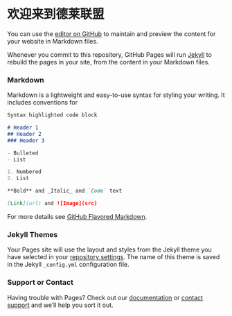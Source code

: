 # 欢迎来到德莱联盟 #

You can use the [editor on GitHub](https://github.com/xiang-xu/xiang-xu.github.io/edit/master/index.md) to maintain and preview the content for your website in Markdown files.

Whenever you commit 
to this repository, GitHub Pages will run [Jekyll](https://jekyllrb.com/) to rebuild the pages in your site, from the content in your Markdown files.

### Markdown

Markdown is  a lightweight and easy-to-use syntax for styling your writing. It includes conventions for

```markdown
Syntax highlighted code block

# Header 1
## Header 2
### Header 3

- Bulleted
- List

1. Numbered
2. List

**Bold** and _Italic_ and `Code` text

[Link](url) and ![Image](src)
```

For more details see [GitHub Flavored Markdown](https://guides.github.com/features/mastering-markdown/).

### Jekyll Themes

Your Pages site will use the layout and styles from the Jekyll theme you have selected in your [repository settings](https://github.com/xiang-xu/xiang-xu.github.io/settings). The name of this theme is saved in the Jekyll `_config.yml` configuration file.

### Support or Contact

Having trouble with Pages? Check out our [documentation](https://help.github.com/categories/github-pages-basics/) or [contact support](https://github.com/contact) and we’ll help you sort it out.
